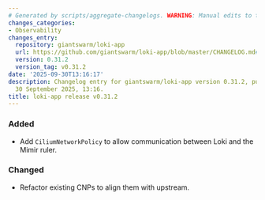 ```yaml
---
# Generated by scripts/aggregate-changelogs. WARNING: Manual edits to this files will be overwritten.
changes_categories:
- Observability
changes_entry:
  repository: giantswarm/loki-app
  url: https://github.com/giantswarm/loki-app/blob/master/CHANGELOG.md#0312---2025-09-30
  version: 0.31.2
  version_tag: v0.31.2
date: '2025-09-30T13:16:17'
description: Changelog entry for giantswarm/loki-app version 0.31.2, published on
  30 September 2025, 13:16.
title: loki-app release v0.31.2
---
```


### Added
- Add `CiliumNetworkPolicy` to allow communication between Loki and the Mimir ruler.
### Changed
- Refactor existing CNPs to align them with upstream.
